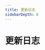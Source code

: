 ```yaml
---
title: 更新日志
sidebarDepth: 0
---
```


# 更新日志

<p></p> 

<template>
  <a-timeline>
    <a-timeline-item>
      v0.1.1
      <a-tag color="#87d068">Beta</a-tag>
      <p>
        更新内容：<br/>
        &emsp;- <a-tag color="green">优化</a-tag> 优化移动端侧边栏显示效果；<br/>
        &emsp;- <a-tag color="green">优化</a-tag> 优化移动端搜索和菜单图标显示效果。<br/>
      </p>
    </a-timeline-item>
    <a-timeline-item>
      v0.1.0
      <a-tag color="#87d068">Beta</a-tag>
      <p>
        更新内容：<br/>
        &emsp;- <a-tag color="orange">新增</a-tag> 搭载 Ant Design 组件，在 .md 中直接使用； <br/>
        &emsp;- <a-tag color="orange">新增</a-tag> 添加底部栏，最大支持 4 个栏目数；<br/>
        &emsp;- <a-tag color="green">优化</a-tag> 统一预处理器，使用兼容 Ant Design 样式的 Less 语法；<br/>
        &emsp;- <a-tag color="green">优化</a-tag> 优化内置的提示、警告、危险块的显示效果；<br/>
        &emsp;- <a-tag color="green">优化</a-tag> 优化代码块、行内代码、Blockquote等显示效果；<br/>
        &emsp;- <a-tag color="green">优化</a-tag> 优化首页、导航菜单、Github徽标、侧边栏等显示效果；<br/>
        &emsp;- <a-tag color="green">优化</a-tag> 优化移动端显示以及动画效果；<br/>
        &emsp;- <a-tag color="purple">修复</a-tag> 修复其他可能存在问题的BUG。<br/>
      </p>
    </a-timeline-item>
  </a-timeline>
</template>